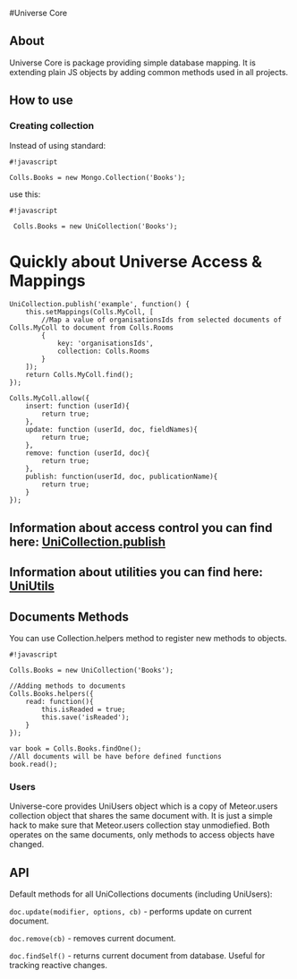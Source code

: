 #Universe Core

## About

Universe Core is package providing simple database mapping. It is extending plain JS objects by adding common methods used in all projects.

## How to use

### Creating collection
Instead of using standard:

```
#!javascript

Colls.Books = new Mongo.Collection('Books');

```

use this:

```
#!javascript

 Colls.Books = new UniCollection('Books');
```

# Quickly about Universe Access & Mappings

```
UniCollection.publish('example', function() {
    this.setMappings(Colls.MyColl, [
        //Map a value of organisationsIds from selected documents of Colls.MyColl to document from Colls.Rooms
        {
            key: 'organisationsIds',
            collection: Colls.Rooms
        }
    ]);
    return Colls.MyColl.find();
});

Colls.MyColl.allow({
    insert: function (userId){
        return true;
    },
    update: function (userId, doc, fieldNames){
        return true;
    },
    remove: function (userId, doc){
        return true;
    },
    publish: function(userId, doc, publicationName){
        return true;
    }
});
```

## Information about access control you can find here: [UniCollection.publish](access/README.md)

## Information about utilities you can find here: [UniUtils](utilities/README.md)


## Documents Methods

You can use Collection.helpers method to register new methods to objects.

```
#!javascript

Colls.Books = new UniCollection('Books');

//Adding methods to documents
Colls.Books.helpers({
    read: function(){
        this.isReaded = true;
        this.save('isReaded');
    }
});

var book = Colls.Books.findOne();
//All documents will be have before defined functions
book.read();
```

### Users

Universe-core provides UniUsers object which is a copy of Meteor.users collection object that shares the same document with. It is just a simple hack to make sure that Meteor.users collection stay unmodiefied. Both operates on the same documents, only methods to access objects have changed.

## API

Default methods for all UniCollections documents (including UniUsers):

```doc.update(modifier, options, cb)``` - performs update on current document.

```doc.remove(cb)``` - removes current document.

```doc.findSelf()``` - returns current document from database. Useful for tracking reactive changes.



